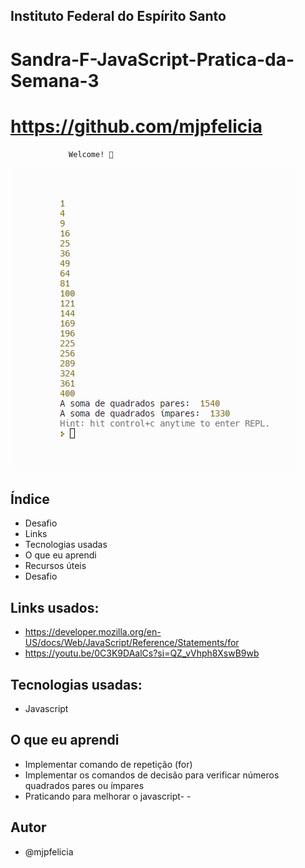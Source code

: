 ## Instituto Federal do Espírito Santo

# Sandra-F-JavaScript-Pratica-da-Semana-3
# https://github.com/mjpfelicia

                 Welcome! 👋
                 
![Alt text](image.png)

## Índice

- Desafio
- Links
- Tecnologias usadas
- O que eu aprendi
- Recursos úteis
- Desafio


## Links usados:

- https://developer.mozilla.org/en-US/docs/Web/JavaScript/Reference/Statements/for
- https://youtu.be/0C3K9DAalCs?si=QZ_vVhph8XswB9wb




## Tecnologias usadas:
- Javascript


## O que eu aprendi

- Implementar comando de repetição (for)
- Implementar os comandos de decisão para verificar números quadrados pares ou ímpares
- Praticando para melhorar o javascript- -

## Autor
- @mjpfelicia
